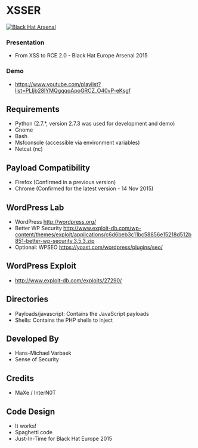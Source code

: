 XSSER
==========

<a href="https://www.blackhat.com/eu-15/arsenal.html"><img alt="Black Hat Arsenal" src="https://www.toolswatch.org/badges/arsenal/2015.svg" /></a>

### Presentation 
* From XSS to RCE 2.0 - Black Hat Europe Arsenal 2015

### Demo
* https://www.youtube.com/playlist?list=PLIjb28IYMQgqqqApoGRCZ_O40vP-eKsgf

Requirements
------------
* Python (2.7.*, version 2.7.3 was used for development and demo)
* Gnome
* Bash
* Msfconsole (accessible via environment variables)
* Netcat (nc)

Payload Compatibility
------------
* Firefox (Confirmed in a previous version)
* Chrome (Confirmed for the latest version - 14 Nov 2015)

WordPress Lab
------------------
* WordPress http://wordpress.org/
* Better WP Security http://www.exploit-db.com/wp-content/themes/exploit/applications/c6d6beb3c11bc58856e15218d512b851-better-wp-security.3.5.3.zip
* Optional: WPSEO https://yoast.com/wordpress/plugins/seo/

WordPress Exploit
------------------
* http://www.exploit-db.com/exploits/27290/

Directories
------------
* Payloads/javascript: Contains the JavaScript payloads
* Shells: Contains the PHP shells to inject

Developed By
------------
* Hans-Michael Varbaek
* Sense of Security

Credits
------------
* MaXe / InterN0T

Code Design
-----------
* It works!
* Spaghetti code
* Just-In-Time for Black Hat Europe 2015
